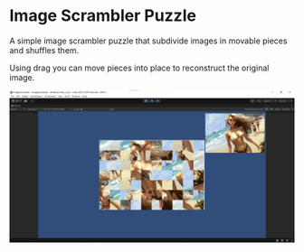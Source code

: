 # Image Scrambler Puzzle
 
A simple image scrambler puzzle that subdivide images in movable pieces and shuffles them.

Using drag you can move pieces into place to reconstruct the original image.


![alt text](https://github.com/brunopava/image-scrambler-puzzle-unity/blob/main/screenshot.png?raw=true)
